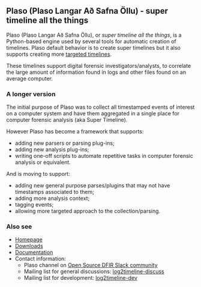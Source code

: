 ## Plaso (Plaso Langar Að Safna Öllu) - super timeline all the things

Plaso (Plaso Langar Að Safna Öllu), or *super timeline all the things*, is a
Python-based engine used by several tools for automatic creation of timelines.
Plaso default behavior is to create super timelines but it also supports
creating more [targeted timelines](http://blog.kiddaland.net/2013/02/targeted-timelines-part-i.html).

These timelines support digital forensic investigators/analysts, to correlate
the large amount of information found in logs and other files found on an
average computer.

### A longer version

The initial purpose of Plaso was to collect all timestamped events of interest 
on a computer system and have them aggregated in a single place for computer 
forensic analysis (aka Super Timeline).

However Plaso has become a framework that supports:

* adding new parsers or parsing plug-ins;
* adding new analysis plug-ins;
* writing one-off scripts to automate repetitive tasks in computer forensic analysis or equivalent.

And is moving to support:

* adding new general purpose parses/plugins that may not have timestamps associated to them;
* adding more analysis context;
* tagging events;
* allowing more targeted approach to the collection/parsing.

### Also see

* [Homepage](https://github.com/log2timeline/plaso)
* [Downloads](https://github.com/log2timeline/plaso/releases)
* [Documentation](https://plaso.readthedocs.io)
* Contact information:
  * Plaso channel on [Open Source DFIR Slack community](https://github.com/open-source-dfir/slack)
  * Mailing list for general discussions: [log2timeline-discuss](https://groups.google.com/forum/#%21forum/log2timeline-discuss)
  * Mailing list for development: [log2timeline-dev](https://groups.google.com/forum/#%21forum/log2timeline-dev)
